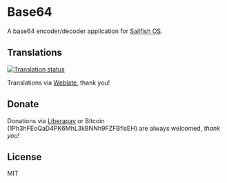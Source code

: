 # Base64

A base64 encoder/decoder application for [Sailfish OS](https://sailfishos.org).

## Translations

[![Translation status](https://hosted.weblate.org/widgets/harbour-base64/-/svg-badge.svg)](https://hosted.weblate.org/engage/harbour-base64/?utm_source=widget)

Translations via [Weblate](https://hosted.weblate.org/projects/harbour-base64/), thank you!

## Donate

Donations via [Liberapay](https://liberapay.com/ilpianista) or Bitcoin (1Ph3hFEoQaD4PK6MhL3kBNNh9FZFBfisEH) are always welcomed, _thank you_!

## License

MIT
